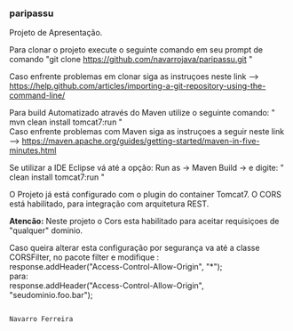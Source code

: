 ### paripassu ##

Projeto de Apresentação.

Para clonar o projeto execute o seguinte comando em seu prompt de comando
  "git clone https://github.com/navarrojava/paripassu.git "
  
Caso enfrente problemas em clonar siga as instruçoes neste link --> https://help.github.com/articles/importing-a-git-repository-using-the-command-line/


Para build Automatizado através do Maven utilize o seguinte comando:
              " mvn clean install tomcat7:run "  <br/>
Caso enfrente problemas com Maven siga as instruçoes a seguir  neste link -->  https://maven.apache.org/guides/getting-started/maven-in-five-minutes.html               <p/>
              
              
              
Se utilizar a IDE Eclipse vá até a opção:
           Run as -> Maven Build -> e digite: " clean install tomcat7:run " 

O Projeto já está configurado com o plugin do container Tomcat7.
O CORS está habilitado, para integração com arquitetura REST.

<b>Atencão:</b> 
Neste projeto o Cors esta habilitado para aceitar requisiçoes de "qualquer" dominio. <p/>
Caso queira alterar esta configuração por segurança va até a classe CORSFilter,
no pacote filter e modifique : <br/>
response.addHeader("Access-Control-Allow-Origin", "*"); <br/>
para: <br/>
response.addHeader("Access-Control-Allow-Origin", "seudominio.foo.bar"); <p/>

 
                                                                                Navarro Ferreira




